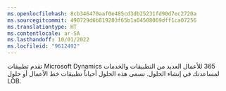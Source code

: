 ```yaml
---
ms.openlocfilehash: 8cb346470aaf0e485cd3db25231fd90d7ec2720a
ms.sourcegitcommit: 490729d6b819203f65b1a04508069dff1ca07256
ms.translationtype: HT
ms.contentlocale: ar-SA
ms.lasthandoff: 10/01/2022
ms.locfileid: "9612492"
---
```

تقدم تطبيقات Microsoft Dynamics ‏365 للأعمال العديد من التطبيقات والخدمات لمساعدتك في إنشاء الحلول. تسمى هذه الحلول أحياناً تطبيقات خط الأعمال أو حلول LOB. 